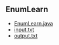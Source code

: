 ## EnumLearn
- [EnumLearn.java](EnumLearn.java)
- [input.txt](input.txt)
- [output.txt](output.txt)
